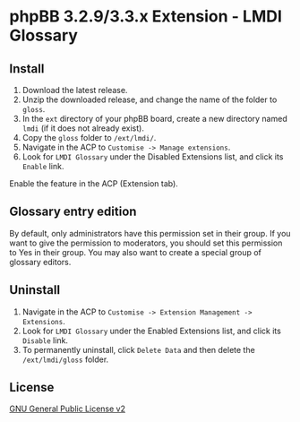 # phpBB 3.2.9/3.3.x Extension - LMDI Glossary

## Install

1. Download the latest release.
2. Unzip the downloaded release, and change the name of the folder to `gloss`.
3. In the `ext` directory of your phpBB board, create a new directory named `lmdi` (if it does not already exist).
4. Copy the `gloss` folder to `/ext/lmdi/`.
5. Navigate in the ACP to `Customise -> Manage extensions`.
6. Look for `LMDI Glossary` under the Disabled Extensions list, and click its `Enable` link.

Enable the feature in the ACP (Extension tab).

## Glossary entry edition
By default, only administrators have this permission set in their group. If you want to give the permission to moderators, you should set this permission to Yes in their group. You may also want to create a special group of glossary editors.

## Uninstall

1. Navigate in the ACP to `Customise -> Extension Management -> Extensions`.
2. Look for `LMDI Glossary` under the Enabled Extensions list, and click its `Disable` link.
3. To permanently uninstall, click `Delete Data` and then delete the `/ext/lmdi/gloss` folder.

## License
[GNU General Public License v2](http://opensource.org/licenses/GPL-2.0)

